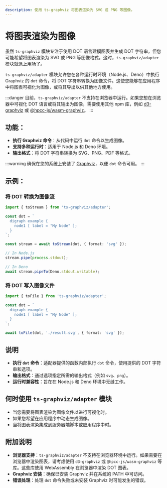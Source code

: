 ```yaml
---
description: 使用 ts-graphviz 将图表渲染为 SVG 或 PNG 等图像。
---
```

# 将图表渲染为图像

虽然 `ts-graphviz` 模块专注于使用 DOT 语言建模图表并生成 DOT 字符串，但您可能希望将图表渲染为 SVG 或 PNG 等图像格式。这时，`ts-graphviz/adapter` 模块就派上用场了。

`ts-graphviz/adapter` 模块允许您在各种运行时环境（Node.js、Deno）中执行 Graphviz 的 `dot` 命令，将 DOT 字符串转换为图像文件。这使您能够在应用程序中将图表可视化为图像，或将其导出以供其他地方使用。

:::danger
目前，`ts-graphviz/adapter` 不支持在浏览器中运行。如果您想在浏览器中可视化 DOT 语言或将其输出为图像，需要使用其他 npm 库，例如 [d3-graphviz](https://www.npmjs.com/package/d3-graphviz) 或 [@hpcc-js/wasm-graphviz](https://www.npmjs.com/package/@hpcc-js/wasm-graphviz)。
:::

## 功能：

- **执行 Graphviz 命令**：从代码中运行 `dot` 命令以生成图像。
- **支持多种运行时**：适用于 Node.js 和 Deno 环境。
- **输出格式**：将 DOT 字符串转换为 SVG、PNG、PDF 等格式。

:::warning
确保在您的系统上安装了 [Graphviz](https://graphviz.org/download/)，以便 `dot` 命令可用。
:::

## 示例：

### 将 DOT 转换为图像流

```typescript
import { toStream } from 'ts-graphviz/adapter';

const dot = `
  digraph example {
    node1 [ label = "My Node" ];
  }
`;

const stream = await toStream(dot, { format: 'svg' });

// In Node.js
stream.pipe(process.stdout);

// In Deno
await stream.pipeTo(Deno.stdout.writable);
```

### 将 DOT 写入图像文件

```typescript
import { toFile } from 'ts-graphviz/adapter';

const dot = `
  digraph example {
    node1 [ label = "My Node" ];
  }
`;

await toFile(dot, './result.svg', { format: 'svg' });
```

## 说明

- **执行 `dot` 命令**：适配器提供的函数内部执行 `dot` 命令，使用提供的 DOT 字符串和选项。
- **输出格式**：通过选项指定所需的输出格式（例如 `svg`、`png`）。
- **运行时兼容性**：旨在在 Node.js 和 Deno 环境中无缝工作。

## 何时使用 `ts-graphviz/adapter` 模块

- 当您需要将图表渲染为图像文件以进行可视化时。
- 如果您希望在应用程序中动态生成图像。
- 当将图表渲染集成到服务器端脚本或应用程序中时。

## 附加说明

- **浏览器支持**：`ts-graphviz/adapter` 不支持在浏览器环境中运行。如果需要在浏览器中渲染图表，请考虑使用 `d3-graphviz` 或 `@hpcc-js/wasm-graphviz` 等库。这些库使用 WebAssembly 在浏览器中渲染 DOT 图表。
- **Graphviz 安装**：确保已安装 Graphviz 并在系统的 PATH 中可访问。
- **错误处理**：处理 `dot` 命令失败或未安装 Graphviz 时可能发生的错误。
